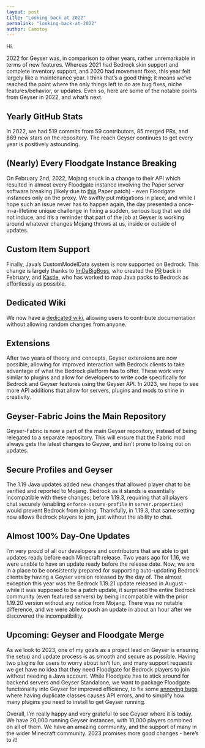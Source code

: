 ```yaml
---
layout: post
title: "Looking back at 2022"
permalink: "looking-back-at-2022"
author: Camotoy
---
```

Hi.

2022 for Geyser was, in comparison to other years, rather unremarkable in terms of new features. Whereas 2021 had Bedrock skin support and complete inventory support, and 2020 had movement fixes, this year felt largely like a maintenance year. I think that’s a good thing; it means we’ve reached the point where the only things left to do are bug fixes, niche features/behavior, or updates. Even so, here are some of the notable points from Geyser in 2022, and what’s next.

## Yearly GitHub Stats

In 2022, we had 519 commits from 59 contributors, 85 merged PRs, and 869 new stars on the repository. The reach Geyser continues to get every year is positively astounding.

## (Nearly) Every Floodgate Instance Breaking

On February 2nd, 2022, Mojang snuck in a change to their API which resulted in almost every Floodgate instance involving the Paper server software breaking (likely due to [this](https://github.com/PaperMC/Paper/blob/0cc2503b88343c4d10d9e6ecf7592d56762b4cae/patches/server/0183-Ability-to-change-PlayerProfile-in-AsyncPreLoginEven.patch#L38) Paper patch) - even Floodgate instances only on the proxy. We swiftly put mitigations in place, and while I hope such an issue never has to happen again, the day presented a once-in-a-lifetime unique challenge in fixing a sudden, serious bug that we did not induce, and it’s a reminder that part of the job at Geyser is working around whatever changes Mojang throws at us, inside or outside of updates.

## Custom Item Support

Finally, Java’s CustomModelData system is now supported on Bedrock. This change is largely thanks to [ImDaBigBoss](https://github.com/ImDaBigBoss), who created the [PR](https://github.com/GeyserMC/Geyser/pull/2822) back in February, and [Kastle](https://github.com/Kas-tle), who has worked to map Java packs to Bedrock as effortlessly as possible. 

## Dedicated Wiki

We now have a [dedicated wiki](https://wiki.geysermc.org/), allowing users to contribute documentation without allowing random changes from anyone.

## Extensions

After two years of theory and concepts, Geyser extensions are now possible, allowing for improved interaction with Bedrock clients to take advantage of what the Bedrock platform has to offer. These work very similar to plugins and allow for developers to write code specifically for Bedrock and Geyser features using the Geyser API. In 2023, we hope to see more API additions that allow for servers, plugins and mods to shine in creativity.

## Geyser-Fabric Joins the Main Repository

Geyser-Fabric is now a part of the main Geyser repository, instead of being relegated to a separate repository. This will ensure that the Fabric mod always gets the latest changes to Geyser, and isn’t prone to losing out on updates.

## Secure Profiles and Geyser

The 1.19 Java updates added new changes that allowed player chat to be verified and reported to Mojang. Bedrock as it stands is essentially incompatible with these changes; before 1.19.3, requiring that all players chat securely (enabling `enforce-secure-profile` in `server.properties`) would prevent Bedrock from joining. Thankfully, in 1.19.3, that same setting now allows Bedrock players to join, just without the ability to chat.

## Almost 100% Day-One Updates

I’m very proud of all our developers and contributors that are able to get updates ready before each Minecraft release. Two years ago for 1.16, we were unable to have an update ready before the release date. Now, we are in a place to be consistently prepared for supporting auto-updating Bedrock clients by having a Geyser version released by the day of. The almost exception this year was the Bedrock 1.19.21 update released in August - while it was supposed to be a patch update, it surprised the entire Bedrock community (even featured servers) by being incompatible with the prior 1.19.20 version without any notice from Mojang. There was no notable difference, and we were able to push an update in about an hour after we discovered the incompatibility.

## Upcoming: Geyser and Floodgate Merge

As we look to 2023, one of my goals as a project lead on Geyser is ensuring the setup and update process is as smooth and secure as possible. Having two plugins for users to worry about isn’t fun, and many support requests we get have no idea that they need Floodgate for Bedrock players to join without needing a Java account. While Floodgate has to stick around for backend servers and Geyser Standalone, we want to package Floodgate functionality into Geyser for improved efficiency, to fix some [annoying bugs](https://github.com/GeyserMC/Floodgate/issues/178) where having duplicate classes causes API errors, and to simplify how many plugins you need to install to get Geyser running.


Overall, I’m really happy and very grateful to see Geyser where it is today. We have 20,000 running Geyser instances, with 10,000 players combined on all of them. We have an amazing community, and the support of many in the wider Minecraft community. 2023 promises more good changes - here’s to it!
